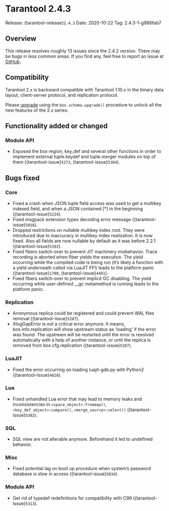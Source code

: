 # Tarantool 2.4.3

Release: {tarantool-release}`2.4.3`
Date: 2020-10-22 Tag: 2.4.3-1-g986fab7

## Overview

This release resolves roughly 13 issues since the 2.4.2 version. There
may be bugs in less common areas. If you find any, feel free to report
an issue at [GitHub](https://github.com/tarantool/tarantool/issues).

## Compatibility

Tarantool 2.x is backward compatible with Tarantool 1.10.x in the binary
data layout, client-server protocol, and replication protocol.

Please
[upgrade](https://www.tarantool.io/en/doc/latest/book/admin/upgrades/)
using the `box.schema.upgrade()` procedure to unlock all the new
features of the 2.x series.

## Functionality added or changed

### Module API

- Exposed the box region, key_def and several other functions in order
  to implement external tuple.keydef and tuple.merger modules on top of
  them ({tarantool-issue}`5273`, {tarantool-issue}`5384`).

## Bugs fixed

### Core

- Fixed a crash when JSON tuple field access was used to get a multikey
  indexed field, and when a JSON contained \[\*\] in the beginning
  ({tarantool-issue}`5224`).
- Fixed msgpack extension types decoding error message ({tarantool-issue}`5016`).
- Dropped restrictions on nullable multikey index root. They were
  introduced due to inaccuracy in multikey index realization. It is now
  fixed. Also all fields are now nullable by default as it was before
  2.2.1 ({tarantool-issue}`5192`).
- Fixed fibers switch-over to prevent JIT machinery misbehavior. Trace
  recording is aborted when fiber yields the execution. The yield
  occurring while the compiled code is being run (it’s likely a
  function with a yield underneath called via LuaJIT FFI) leads to the
  platform panic ({tarantool-issue}`1700`, {tarantool-issue}`4491`).
- Fixed fibers switch-over to prevent implicit GC disabling. The yield
  occurring while user-defined \_\_gc metamethod is running leads to the
  platform panic.

### Replication

- Anonymous replica could be registered and could prevent WAL files
  removal ({tarantool-issue}`5287`).
- XlogGapError is not a critical error anymore. It means,
  box.info.replication will show upstream status as ‘loading’ if the
  error was found. The upstream will be restarted until the error is
  resolved automatically with a help of another instance, or until the
  replica is removed from box.cfg.replication ({tarantool-issue}`5287`).

### LuaJIT

- Fixed the error occurring on loading luajit-gdb.py with Python2
  ({tarantool-issue}`4828`).

### Lua

- Fixed unhandled Lua error that may lead to memory leaks and
  inconsistencies in `<space_object>:frommap()`,
  `<key_def_object>:compare()`, `<merge_source>:select()`
  ({tarantool-issue}`5382`).

### SQL

- SQL view are not alterable anymore. Beforehand it led to undefined
  behavior.

### Misc

- Fixed potential lag on boot up procedure when system’s password
  database is slow in access ({tarantool-issue}`5034`).

### Module API

- Get rid of typedef redefinitions for compatibility with C99
  ({tarantool-issue}`5313`).

